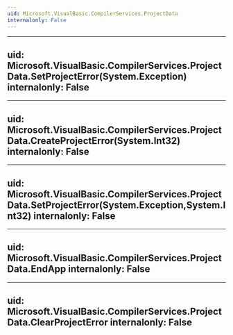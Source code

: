 ```yaml
---
uid: Microsoft.VisualBasic.CompilerServices.ProjectData
internalonly: False
---
```


---
uid: Microsoft.VisualBasic.CompilerServices.ProjectData.SetProjectError(System.Exception)
internalonly: False
---

---
uid: Microsoft.VisualBasic.CompilerServices.ProjectData.CreateProjectError(System.Int32)
internalonly: False
---

---
uid: Microsoft.VisualBasic.CompilerServices.ProjectData.SetProjectError(System.Exception,System.Int32)
internalonly: False
---

---
uid: Microsoft.VisualBasic.CompilerServices.ProjectData.EndApp
internalonly: False
---

---
uid: Microsoft.VisualBasic.CompilerServices.ProjectData.ClearProjectError
internalonly: False
---
